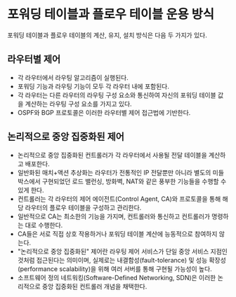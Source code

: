 # 포워딩 테이블과 플로우 테이블 운용 방식
포워딩 테이블과 플로우 테이블의 계산, 유지, 설치 방식은 다음 두 가지가 있다.
## 라우터별 제어
- 각 라우터에서 라우팅 알고리즘이 실행된다.
- 포워딩 기능과 라우팅 기능이 모두 각 라우터 내에 포함된다.
- 각 라우터는 다른 라우터의 라우팅 구성 요소와 통신하여 자신의 포워딩 테이블 값을 계산하는 라우팅 구성 요소를 가지고 있다.
- OSPF와 BGP 프로토콜은 이러한 라우터별 제어 접근법에 기반한다.
## 논리적으로 중앙 집중화된 제어
- 논리적으로 중앙 집중화된 컨트롤러가 각 라우터에서 사용될 전달 테이블을 계산하고 배포한다.
- 일반화된 매치+액션 추상화는 라우터가 전통적인 IP 전달뿐만 아니라 별도의 미들박스에서 구현되었던 로드 밸런싱, 방화벽, NAT와 같은 풍부한 기능들을 수행할 수 있게 한다.
- 컨트롤러는 각 라우터의 제어 에이전트(Control Agent, CA)와 프로토콜을 통해 해당 라우터의 플로우 테이블을 구성하고 관리한다.
- 일반적으로 CA는 최소한의 기능을 가지며, 컨트롤러와 통신하고 컨트롤러가 명령하는 대로 수행한다.
- CA들은 서로 직접 상호 작용하거나 포워딩 테이블 계산에 능동적으로 참여하지 않는다.
- "논리적으로 중앙 집중화된" 제어란 라우팅 제어 서비스가 단일 중앙 서비스 지점인 것처럼 접근된다는 의미이며, 실제로는 내결함성(fault-tolerance) 및 성능 확장성(performance scalability)을 위해 여러 서버를 통해 구현될 가능성이 높다.
- 소프트웨어 정의 네트워킹(Software-Defined Networking, SDN)은 이러한 논리적으로 중앙 집중화된 컨트롤러 개념을 채택한다.